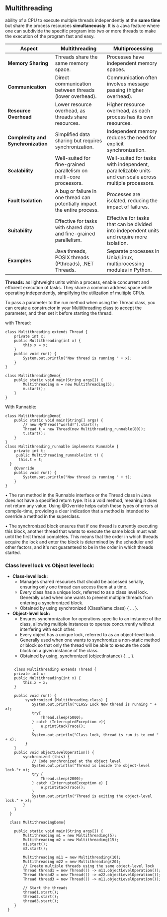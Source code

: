 ## Multithreading 

ability of a CPU to execute multiple threads independently at the **same time** but share the process resources **simultaneously**. It is a Java feature where one can subdivide the specific 
program into two or more threads to make the execution of the program fast and easy.


| Aspect                             | Multithreading                                          | Multiprocessing                                         |
|------------------------------------|--------------------------------------------------------|----------------------------------------------------------|
| **Memory Sharing**                 | Threads share the same memory space.                   | Processes have independent memory spaces.                 |
| **Communication**                  | Direct communication between threads (lower overhead). | Communication often involves message passing (higher overhead). |
| **Resource Overhead**              | Lower resource overhead, as threads share resources.   | Higher resource overhead, as each process has its own resources. |
| **Complexity and Synchronization** | Simplified data sharing but requires synchronization.  | Independent memory reduces the need for explicit synchronization. |
| **Scalability**                    | Well-suited for fine-grained parallelism on multi-core processors. | Well-suited for tasks with independent, parallelizable units and can scale across multiple processors. |
| **Fault Isolation**                | A bug or failure in one thread can potentially impact the entire process. | Processes are isolated, reducing the impact of failures. |
| **Suitability**                    | Effective for tasks with shared data and fine-grained parallelism. | Effective for tasks that can be divided into independent units and require more isolation. |
| **Examples**                       | Java threads, POSIX threads (Pthreads), .NET Threads.   | Separate processes in Unix/Linux, multiprocessing modules in Python. |

**Threads:** as lightweight units within a process, enable concurrent and efficient execution of tasks. They share a common address space while operating independently, simplifying the utilization of multiple CPUs.

To pass a parameter to the run method when using the Thread class, you can create a constructor in your Multithreading class to accept the parameter, and then set it before starting the thread. 

with Thread:
```
class Multithreading extends Thread {
    private int x;
    public Multithreading(int x) {
        this.x = x;
    }
    public void run() {
        System.out.println("Now thread is running " + x);
    }
}

class MultithreadingDemo{
    public static void main(String args[]) {
        Multithreading m = new Multithreading(5);
        m.start();
    }
}
```
With Runnable:
```
class MultithreadingDemo{
    public static void main(String[] args) {
        // new MyThread("world!").start();
        Thread t = new Thread(new Multithreading_runnable(80));
        t.start();
    }   
}
class Multithreading_runnable implements Runnable {
    private int t;
     public Multithreading_runnable(int t) {
      this.t = t;
  }
    @Override
    public void run() {
        System.out.println("Now thread is running " + t);
    }
}
```
• The run method in the Runnable interface or the Thread class in Java does not have a specified return type. It is a void method, meaning it does not return any value.
    Using @Override helps catch these types of errors at compile-time, providing a clear indication that a method is intended to override a method in the superclass.

• The synchronized block ensures that if one thread is currently executing this block, another thread that wants to execute the same block must wait until the first thread completes. This means that the order in which threads acquire the lock and enter the block is determined by the scheduler and other factors, and it's not guaranteed to be in the order in which threads started.

### Class level lock vs Object level lock:

- **Class-level lock:**
  - Manages shared resources that should be accessed serially, ensuring only one thread can access them at a time.
  - Every class has a unique lock, referred to as a class level lock. Generally used when one wants to prevent multiple threads from entering a synchronized block. 
  - Obtained by using synchronized (ClassName.class) { ... }.
- **Object-level lock:**
  - Ensures synchronization for operations specific to an instance of the class, allowing multiple instances to operate concurrently without interfering with each other.
  - Every object has a unique lock, referred to as an object-level lock. Generally used when one wants to synchronize a non-static method or block so that only the thread will be able to execute the code block on a given instance of the class.
  - Obtained by using, synchronized (objectInstance) { ... }.

```
    
    class Multithreading extends Thread {
    private int x;
    public Multithreading(int x) {
        this.x = x;
    }
    
    public void run() {
         synchronized (Multithreading.class) {
            System.out.println("CLASS Lock Now thread is running " + x);
            try{
                Thread.sleep(5000);
            } catch (InterruptedException e){
                e.printStackTrace();
            }
            System.out.println("Class lock, thread is run is to end " + x);
         }
    }
    public void objectLevelOperation() {
        synchronized (this) {
            // Code synchronized at the object level
            System.out.println("Thread is inside the object-level lock."+ x);
            try {
                Thread.sleep(2000);
            } catch (InterruptedException e) {
                e.printStackTrace();
            }
            System.out.println("Thread is exiting the object-level lock." + x);
        }
    }
  }
  
  class MultithreadingDemo{

    public static void main(String args[]) {
        Multithreading m1 = new Multithreading(5);
        Multithreading m2 = new Multithreading(15);
        m1.start();
        m2.start();
        
        Multithreading m11 = new Multithreading(10);
        Multithreading m22 = new Multithreading(20);
        // Create multiple threads using the same object-level lock
        Thread thread1 = new Thread(() -> m11.objectLevelOperation());
        Thread thread2 = new Thread(() -> m22.objectLevelOperation());
        Thread thread3 = new Thread(() -> m11.objectLevelOperation());

        // Start the threads
        thread1.start();
        thread2.start();
        thread3.start();
    }
 }
```









